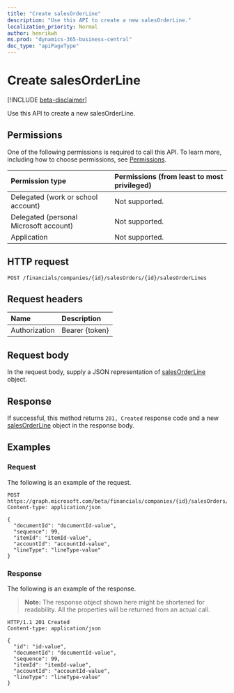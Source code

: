 ```yaml
---
title: "Create salesOrderLine"
description: "Use this API to create a new salesOrderLine."
localization_priority: Normal
author: henrikwh
ms.prod: "dynamics-365-business-central"
doc_type: "apiPageType"
---
```


# Create salesOrderLine

[!INCLUDE [beta-disclaimer](../../includes/beta-disclaimer.md)]

Use this API to create a new salesOrderLine.

## Permissions

One of the following permissions is required to call this API. To learn more, including how to choose permissions, see [Permissions](/graph/permissions-reference).

| Permission type                        | Permissions (from least to most privileged) |
|:---------------------------------------|:--------------------------------------------|
| Delegated (work or school account)     | Not supported. |
| Delegated (personal Microsoft account) | Not supported. |
| Application                            | Not supported. |

## HTTP request

<!-- { "blockType": "ignored" } -->

```http
POST /financials/companies/{id}/salesOrders/{id}/salesOrderLines
```

## Request headers

| Name          | Description   |
|:--------------|:--------------|
| Authorization | Bearer {token} |

## Request body

In the request body, supply a JSON representation of [salesOrderLine](../resources/dynamics-salesorderline.md) object.

## Response

If successful, this method returns `201, Created` response code and a new [salesOrderLine](../resources/dynamics-salesorderline.md) object in the response body.

## Examples

### Request

The following is an example of the request.
<!-- {
  "blockType": "request",
  "name": "create_salesorderline_from_salesorder"
}-->

```http
POST https://graph.microsoft.com/beta/financials/companies/{id}/salesOrders/{id}/salesOrderLines
Content-type: application/json

{
  "documentId": "documentId-value",
  "sequence": 99,
  "itemId": "itemId-value",
  "accountId": "accountId-value",
  "lineType": "lineType-value"
}
```

### Response

The following is an example of the response.

> **Note:** The response object shown here might be shortened for readability. All the properties will be returned from an actual call.

<!-- {
  "blockType": "response",
  "truncated": true,
  "@odata.type": "microsoft.graph.salesOrderLine"
} -->

```http
HTTP/1.1 201 Created
Content-type: application/json

{
  "id": "id-value",
  "documentId": "documentId-value",
  "sequence": 99,
  "itemId": "itemId-value",
  "accountId": "accountId-value",
  "lineType": "lineType-value"
}
```

<!-- uuid: 16cd6b66-4b1a-43a1-adaf-3a886856ed98
2019-02-04 14:57:30 UTC -->
<!-- {
  "type": "#page.annotation",
  "description": "Create salesOrderLine",
  "keywords": "",
  "section": "documentation",
  "tocPath": ""
}-->